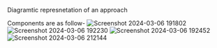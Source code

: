 Diagramtic represnetation of an approach

Components are as follow-
![Screenshot 2024-03-06 191802](https://github.com/Nikita-15-ab/DSA/assets/126350305/fa0064d5-5882-4055-baea-7bddded69ca0)
![Screenshot 2024-03-06 192230](https://github.com/Nikita-15-ab/DSA/assets/126350305/05432695-5a75-4f96-b995-40550eab328e)
![Screenshot 2024-03-06 192452](https://github.com/Nikita-15-ab/DSA/assets/126350305/455f034f-d9a6-4400-8343-c4f78b93998b)
![Screenshot 2024-03-06 212144](https://github.com/Nikita-15-ab/DSA/assets/126350305/08e5a28a-d0ad-45a1-a951-056f41b9a7d0)


